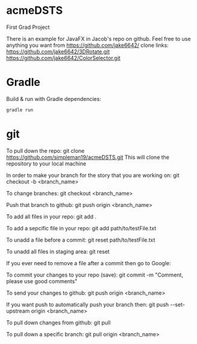 # acmeDSTS
First Grad Project

There is an example for JavaFX in Jacob's repo on github. Feel free to use anything you want from https://github.com/jake6642/
	clone links:
	https://github.com/jake6642/3DRotate.git
	https://github.com/jake6642/ColorSelector.git

# Gradle
Build & run with Gradle dependencies:
```bash
gradle run
```

# git

To pull down the repo:
git clone https://github.com/simpleman19/acmeDSTS.git
This will clone the repository to your local machine

In order to make your branch for the story that you are working on:
git checkout -b <branch_name>

To change branches:
git checkout <branch_name>

Push that branch to github:
git push origin <branch_name>

To add all files in your repo:
git add .

To add a sepcific file in your repo:
git add path/to/testFile.txt

To unadd a file before a commit:
git reset path/to/testFile.txt

To unadd all files in staging area:
git reset

If you ever need to remove a file after a commit then go to Google:

To commit your changes to your repo (save):
git commit -m "Comment, please use good comments"

To send your changes to github:
git push origin <branch_name>

If you want push to automatically push your branch then:
git push --set-upstream origin <branch_name>

To pull down changes from github:
git pull

To pull down a specific branch:
git pull origin <branch_name>
